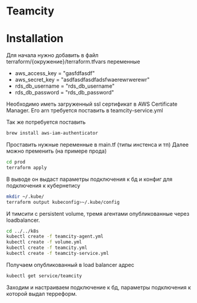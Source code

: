 # Teamcity

# Installation

Для начала нужно добавить в файл terraform/{окружение}/terraform.tfvars 
переменные 
- aws_access_key  = "gasfdfasdf"
- aws_secret_key  = "asdfasdfasdfadsfwaerewrwerewr"
- rds_db_username = "rds_db_username"
- rds_db_password = "rds_db_password"

Необходимо иметь загруженный ssl сертификат в AWS Certificate Manager. Его arn требуется поставить в teamcity-service.yml

Так же потребуется поставить
```sh
brew install aws-iam-authenticator
```
Проставить нужные переменные в main.tf (типы инстенса и тп)
Далее можно пременить (на примере прода)
```sh
cd prod
terraform apply
```

В выводе он выдаст параметры подключения к бд и конфиг для подключения к кубернетису
```sh
mkdir ~/.kube/
terraform output kubeconfig>~/.kube/config
```

И тимсити с persistent volume, тремя агентами опубликованные через loadbalancer. 
```sh
cd ../../k8s
kubectl create -f teamcity-agent.yml
kubectl create -f volume.yml
kubectl create -f teamcity.yml
kubectl create -f teamcity-service.yml
```
Получаем опубликованный в load balancer адрес
```sh
kubectl get service/teamcity
```

Заходим и настраиваем подключение к бд, параметры подключения к которой выдал терреформ. 